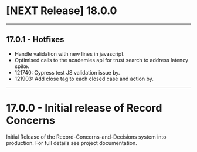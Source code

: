 # [NEXT Release] 18.0.0


---

## 17.0.1 - Hotfixes
* Handle validation with new lines in javascript.
* Optimised calls to the academies api for trust search to address latency spike.
* 121740: Cypress test JS validation issue by.
* 121903: Add close tag to each closed case and action by.

---

# 17.0.0 - Initial release of Record Concerns
Initial Release of the Record-Concerns-and-Decisions system into production.
For full details see project documentation.